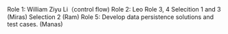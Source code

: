 Role 1: William Ziyu Li（control flow)
Role 2: Leo
Role 3, 4 Selecition 1 and 3 (Miras) Selection 2 (Ram) 
Role 5: Develop data persistence solutions and test cases. (Manas)
